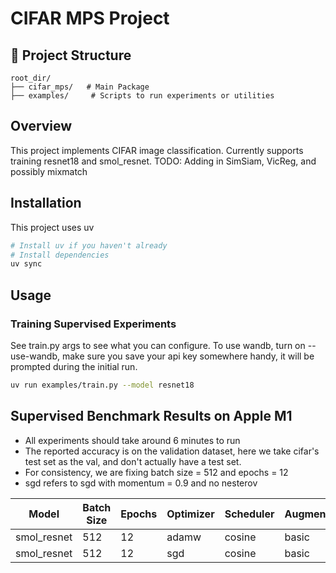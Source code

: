 # CIFAR MPS Project

## 📁 Project Structure

```
root_dir/
├── cifar_mps/   # Main Package
├── examples/     # Scripts to run experiments or utilities
```

## Overview

This project implements CIFAR image classification. Currently supports training resnet18 and smol_resnet.
TODO: Adding in SimSiam, VicReg, and possibly mixmatch

## Installation

This project uses uv 

```bash
# Install uv if you haven't already
# Install dependencies
uv sync
```

## Usage

### Training Supervised Experiments
See train.py args to see what you can configure. To use wandb, turn on --use-wandb, make sure you save your api key somewhere handy, it will be prompted during the initial run.
```bash
uv run examples/train.py --model resnet18 
```

## Supervised Benchmark Results on Apple M1
- All experiments should take around 6 minutes to run
- The reported accuracy is on the validation dataset, here we take cifar's test set as the val, and don't actually have a test set.
- For consistency, we are fixing batch size = 512 and epochs = 12
- sgd refers to sgd with momentum = 0.9 and no nesterov

| Model | Batch Size | Epochs | Optimizer | Scheduler | Augmentations | LR Warmup | Learning Rate | Weight Decay | Accuracy |
|-------|------------|--------|-----------|-----------|---------------|-----------|---------------|--------------|----------|
| smol_resnet | 512 | 12 | adamw | cosine | basic | 0.3 | 0.05 | 0.05 | 86.6% | 
| smol_resnet | 512 | 12 | sgd | cosine | basic | 0.3 | 0.1 | 0.05 | 85.5% |




<!-- ## Project Components

- **`cifar_mps/`** - Core implementation of all cifar related things
- **`scripts/`** - Training scripts and experiment utilities   -->
